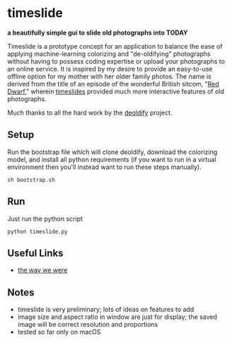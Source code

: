 # timeslide

__a beautifully simple gui to slide old photographs into TODAY__

Timeslide is a prototype concept for an application to balance the ease of applying machine-learning colorizing and "de-oldifying" photographs without having to possess coding expertise or upload your photographs to an online service. It is inspired by my desire to provide an easy-to-use offline option for my mother with her older family photos. The name is derived from the title of an episode of the wonderful British sitcom, "[Red Dwarf](https://www.reddwarf.co.uk/news/index.cfm)," wherein [timeslides](https://en.wikipedia.org/wiki/Timeslides) provided much more interactive features of old photographs.

Much thanks to all the hard work by the [deoldify](https://github.com/jantic/DeOldify) project.

## Setup

Run the bootstrap file which will clone deoldify, download the colorizing model, and install all python requirements (if you want to run in a virtual environment then you'll instead want to run these steps manually).

```
sh bootstrap.sh
```

## Run

Just run the python script

```
python timeslide.py
```

## Useful Links

- [the way we were](https://www.reddit.com/r/TheWayWeWere/)

## Notes

- timeslide is very preliminary; lots of ideas on features to add
- image size and aspect ratio in window are just for display; the saved image will be correct resolution and proportions
- tested so far only on macOS
